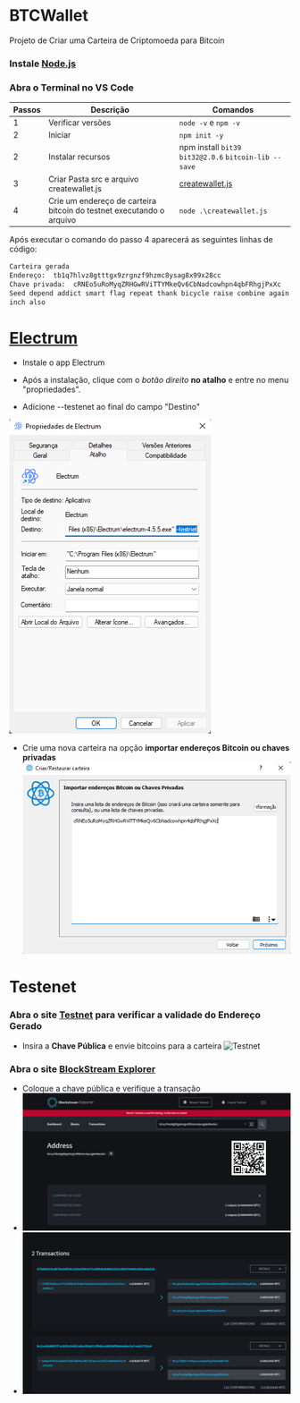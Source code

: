 # BTCWallet
Projeto de Criar uma Carteira de Criptomoeda para Bitcoin

### Instale [Node.js](https://nodejs.org/pt)
### Abra o Terminal no VS Code

| Passos | Descrição | Comandos |
| --- | --- | --- |
| 1 | Verificar versões | `node -v` e `npm -v` |
| 2 | Iniciar | `npm init -y` |
| 2 | Instalar recursos | npm install `bit39` `bit32@2.0.6` `bitcoin-lib --save`
| 3 | Criar Pasta src e arquivo createwallet.js | [createwallet.js](https://github.com/AllanNunes2211/BTCWallet/blob/main/createwallet.js) |
| 4 | Crie um endereço de carteira bitcoin do testnet executando o arquivo | `node .\createwallet.js` |

Após executar o comando do passo 4 aparecerá as seguintes linhas de código:

```
Carteira gerada
Endereço:  tb1q7hlvz8gtttgx9zrgnzf9hzmc8ysag8x99x28cc
Chave privada:  cRNEo5uRoMyqZRHGwRViTTYMkeQv6CbNadcowhpn4qbFRhgjPxXc
Seed depend addict smart flag repeat thank bicycle raise combine again inch also
```

# [Electrum](https://electrum.org/#download)
- Instale o app Electrum
  
- Após a instalação, clique com o *botão direito* **no atalho** e entre no menu "propriedades".

- Adicione --testenet ao final do campo "Destino"
  
![Destino](SS-Electrum/Electrum-propriedades--testnet.png)

- Crie uma nova carteira na opção **importar endereços Bitcoin ou chaves privadas**
![Chave](SS-Electrum/Electrum-ChavePrivada.png)

# Testenet

### Abra o site [Testnet](https://bitcoinfaucet.uo1.net/send.php) para verificar a validade do Endereço Gerado

- Insira a **Chave Pública** e envie bitcoins para a carteira
![Testnet](TestNet/ChavePública.png)

### Abra o site [BlockStream Explorer](https://blockstream.info/testnet/)
- Coloque a chave pública e verifique a transação
- ![Teste1](TestNet/Test1.png)
- ![Teste2](TestNet/Test2.png)


